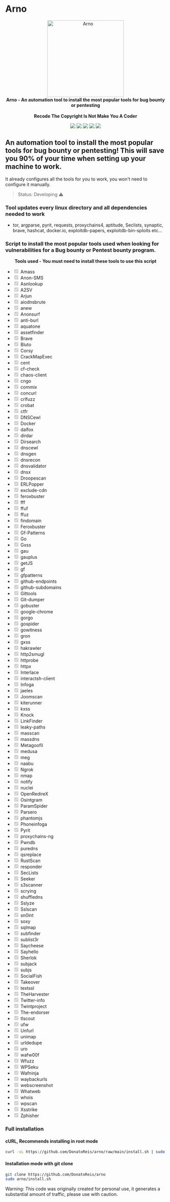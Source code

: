 # Arno

<p align="center" dir="auto">
  <a target="_blank" rel="noopener noreferrer" href="https://user-images.githubusercontent.com/93531354/155890601-5919d2fe-81be-486e-91d1-d93f8ef734cb.png"><img alt="Arno" src="https://user-images.githubusercontent.com/93531354/155890601-5919d2fe-81be-486e-91d1-d93f8ef734cb.png" height="240" style="max-width: 100%;"></a>
  <br>
  <strong>Arno - An automation tool to install the most popular tools for bug bounty or pentesting</strong> 
  <br><br>
  <strong>Recode The Copyright Is Not Make You A Coder</strong>
</p>  
  
<div>
  <p align="center" dir="auto">
  <a href="https://www.instagram.com/prohacker77_/" target="_blank"><img src="https://img.shields.io/badge/-Instagram-%23E4405F?style=for-the-badge&logo=instagram&logoColor=39ff14&logoColor=white&color=black" target="_blank"></a>
  <a href="https://discord.gg/Z2C2CyVZFU" target="_blank"><img src="https://img.shields.io/badge/-Discord-7289DA?style=for-the-badge&logo=discord&logoColor=39ff14&logoColor=white&color=black" target="_blank"></a>
  <a href="https://www.linkedin.com/in/caique-barreto-7809b2217/" target="_blank"><img src="https://img.shields.io/badge/-LinkdIn-%230077B5?style=for-the-badge&logo=linkedin&logoColor=39ff14&logoColor=white&color=black" target="_blank"></a>
  <a href="mailto:caique.hbarreto@gmail.com" target="_blank"><img src="https://img.shields.io/badge/-Gmail-%23333?style=for-the-badge&logo=gmail&logoColor=39ff14&logoColor=white&color=black" target="_blank"></a>
  <a href="https://t.me/PeakyBlindersW" target="_blank"><img src="https://img.shields.io/badge/Telegram-2CA5E0?style=for-the-badge&logo=telegram&logoColor=39ff14&logoColor=white&color=black" target="_blank"></a>
  </p>
</div>

## An automation tool to install the most popular tools for bug bounty or pentesting! This will save you 90% of your time when setting up your machine to work.
It already configures all the tools for you to work, you won't need to configure it manually.

> Status: Developing ⚠️


### Tool updates every linux directory and all dependencies needed to work
   - tor, argparse, pyrit, requests, proxychains4, aptitude, Seclists, synaptic, brave, hashcat, docker.io, exploitdb-papers, exploitdb-bin-sploits etc...


### Script to install the most popular tools used when looking for vulnerabilities for a Bug bounty or Pentest bounty program.



<p align="center" dir="auto"><strong>Tools used - You must need to install these tools to use this script</strong><br></p>


<html>
  <body>
<ul type="" class="contains-task-list">
    <li class="task-list-item"><input type="checkbox" id="" disabled="" class="task-list-item-checkbox" checked="">  Amass</li>
    <li class="task-list-item"><input type="checkbox" id="" disabled="" class="task-list-item-checkbox" checked="">  Anon-SMS</li>
    <li class="task-list-item"><input type="checkbox" id="" disabled="" class="task-list-item-checkbox" checked="">  Asnlookup</li>
    <li class="task-list-item"><input type="checkbox" id="" disabled="" class="task-list-item-checkbox" checked="">  A2SV</li>
    <li class="task-list-item"><input type="checkbox" id="" disabled="" class="task-list-item-checkbox" checked="">  Arjun</li>
    <li class="task-list-item"><input type="checkbox" id="" disabled="" class="task-list-item-checkbox" checked="">  aiodnsbrute</li>
    <li class="task-list-item"><input type="checkbox" id="" disabled="" class="task-list-item-checkbox" checked="">  anew</li>
    <li class="task-list-item"><input type="checkbox" id="" disabled="" class="task-list-item-checkbox" checked="">  Anonsurf</li>
    <li class="task-list-item"><input type="checkbox" id="" disabled="" class="task-list-item-checkbox" checked="">  anti-burl</li>
    <li class="task-list-item"><input type="checkbox" id="" disabled="" class="task-list-item-checkbox" checked="">  aquatone</li>
    <li class="task-list-item"><input type="checkbox" id="" disabled="" class="task-list-item-checkbox" checked="">  assetfinder</li>
    <li class="task-list-item"><input type="checkbox" id="" disabled="" class="task-list-item-checkbox" checked="">  Brave</li>
    <li class="task-list-item"><input type="checkbox" id="" disabled="" class="task-list-item-checkbox" checked="">  Bluto</li>
    <li class="task-list-item"><input type="checkbox" id="" disabled="" class="task-list-item-checkbox" checked="">  Corsy</li>
    <li class="task-list-item"><input type="checkbox" id="" disabled="" class="task-list-item-checkbox" checked="">  CrackMapExec</li>
    <li class="task-list-item"><input type="checkbox" id="" disabled="" class="task-list-item-checkbox" checked="">  cent</li>
    <li class="task-list-item"><input type="checkbox" id="" disabled="" class="task-list-item-checkbox" checked="">  cf-check</li>
    <li class="task-list-item"><input type="checkbox" id="" disabled="" class="task-list-item-checkbox" checked="">  chaos-client</li>
    <li class="task-list-item"><input type="checkbox" id="" disabled="" class="task-list-item-checkbox" checked="">  cngo</li>
    <li class="task-list-item"><input type="checkbox" id="" disabled="" class="task-list-item-checkbox" checked="">  commix</li>
    <li class="task-list-item"><input type="checkbox" id="" disabled="" class="task-list-item-checkbox" checked="">  concurl</li>
    <li class="task-list-item"><input type="checkbox" id="" disabled="" class="task-list-item-checkbox" checked="">  crlfuzz</li>
    <li class="task-list-item"><input type="checkbox" id="" disabled="" class="task-list-item-checkbox" checked="">  crobat</li>
    <li class="task-list-item"><input type="checkbox" id="" disabled="" class="task-list-item-checkbox" checked="">  ctfr</li>
    <li class="task-list-item"><input type="checkbox" id="" disabled="" class="task-list-item-checkbox" checked="">  DNSCewl</li>
    <li class="task-list-item"><input type="checkbox" id="" disabled="" class="task-list-item-checkbox" checked="">  Docker</li>
    <li class="task-list-item"><input type="checkbox" id="" disabled="" class="task-list-item-checkbox" checked="">  dalfox</li>
    <li class="task-list-item"><input type="checkbox" id="" disabled="" class="task-list-item-checkbox" checked="">  dirdar</li>
    <li class="task-list-item"><input type="checkbox" id="" disabled="" class="task-list-item-checkbox" checked="">  Dirsearch</li>
    <li class="task-list-item"><input type="checkbox" id="" disabled="" class="task-list-item-checkbox" checked="">  dnscewl</li>
    <li class="task-list-item"><input type="checkbox" id="" disabled="" class="task-list-item-checkbox" checked="">  dnsgen</li>
    <li class="task-list-item"><input type="checkbox" id="" disabled="" class="task-list-item-checkbox" checked="">  dnsrecon</li>
    <li class="task-list-item"><input type="checkbox" id="" disabled="" class="task-list-item-checkbox" checked="">  dnsvalidator</li>
    <li class="task-list-item"><input type="checkbox" id="" disabled="" class="task-list-item-checkbox" checked="">  dnsx</li>
    <li class="task-list-item"><input type="checkbox" id="" disabled="" class="task-list-item-checkbox" checked="">  Droopescan</li>
    <li class="task-list-item"><input type="checkbox" id="" disabled="" class="task-list-item-checkbox" checked="">  ERLPopper</li>
    <li class="task-list-item"><input type="checkbox" id="" disabled="" class="task-list-item-checkbox" checked="">  exclude-cdn</li>
    <li class="task-list-item"><input type="checkbox" id="" disabled="" class="task-list-item-checkbox" checked="">  feroxbuster</li>
    <li class="task-list-item"><input type="checkbox" id="" disabled="" class="task-list-item-checkbox" checked="">  fff</li>
    <li class="task-list-item"><input type="checkbox" id="" disabled="" class="task-list-item-checkbox" checked="">  ffuf</li>
    <li class="task-list-item"><input type="checkbox" id="" disabled="" class="task-list-item-checkbox" checked="">  ffuz</li>
    <li class="task-list-item"><input type="checkbox" id="" disabled="" class="task-list-item-checkbox" checked="">  findomain</li>
    <li class="task-list-item"><input type="checkbox" id="" disabled="" class="task-list-item-checkbox" checked="">  Feroxbuster</li>
    <li class="task-list-item"><input type="checkbox" id="" disabled="" class="task-list-item-checkbox" checked="">  Gf-Patterns</li>
    <li class="task-list-item"><input type="checkbox" id="" disabled="" class="task-list-item-checkbox" checked="">  Go</li>
    <li class="task-list-item"><input type="checkbox" id="" disabled="" class="task-list-item-checkbox" checked="">  Gxss</li>
    <li class="task-list-item"><input type="checkbox" id="" disabled="" class="task-list-item-checkbox" checked="">  gau</li>
    <li class="task-list-item"><input type="checkbox" id="" disabled="" class="task-list-item-checkbox" checked="">  gauplus</li>
    <li class="task-list-item"><input type="checkbox" id="" disabled="" class="task-list-item-checkbox" checked="">  getJS</li>
    <li class="task-list-item"><input type="checkbox" id="" disabled="" class="task-list-item-checkbox" checked="">  gf</li>
    <li class="task-list-item"><input type="checkbox" id="" disabled="" class="task-list-item-checkbox" checked="">  gfpatterns</li>
    <li class="task-list-item"><input type="checkbox" id="" disabled="" class="task-list-item-checkbox" checked="">  github-endpoints</li>
    <li class="task-list-item"><input type="checkbox" id="" disabled="" class="task-list-item-checkbox" checked="">  github-subdomains</li>
    <li class="task-list-item"><input type="checkbox" id="" disabled="" class="task-list-item-checkbox" checked="">  Gittools</li>
    <li class="task-list-item"><input type="checkbox" id="" disabled="" class="task-list-item-checkbox" checked="">  Git-dumper</li>
    <li class="task-list-item"><input type="checkbox" id="" disabled="" class="task-list-item-checkbox" checked="">  gobuster</li>
    <li class="task-list-item"><input type="checkbox" id="" disabled="" class="task-list-item-checkbox" checked="">  google-chrome</li>
    <li class="task-list-item"><input type="checkbox" id="" disabled="" class="task-list-item-checkbox" checked="">  gorgo</li>
    <li class="task-list-item"><input type="checkbox" id="" disabled="" class="task-list-item-checkbox" checked="">  gospider</li>
    <li class="task-list-item"><input type="checkbox" id="" disabled="" class="task-list-item-checkbox" checked="">  gowitness</li>
    <li class="task-list-item"><input type="checkbox" id="" disabled="" class="task-list-item-checkbox" checked="">  gron</li>
    <li class="task-list-item"><input type="checkbox" id="" disabled="" class="task-list-item-checkbox" checked="">  gxss</li>
    <li class="task-list-item"><input type="checkbox" id="" disabled="" class="task-list-item-checkbox" checked="">  hakrawler</li>
    <li class="task-list-item"><input type="checkbox" id="" disabled="" class="task-list-item-checkbox" checked="">  http2smugl</li>
    <li class="task-list-item"><input type="checkbox" id="" disabled="" class="task-list-item-checkbox" checked="">  httprobe</li>
    <li class="task-list-item"><input type="checkbox" id="" disabled="" class="task-list-item-checkbox" checked="">  httpx</li>
    <li class="task-list-item"><input type="checkbox" id="" disabled="" class="task-list-item-checkbox" checked="">  Interlace</li>
    <li class="task-list-item"><input type="checkbox" id="" disabled="" class="task-list-item-checkbox" checked="">  interactsh-client</li>
    <li class="task-list-item"><input type="checkbox" id="" disabled="" class="task-list-item-checkbox" checked="">  Infoga</li>
    <li class="task-list-item"><input type="checkbox" id="" disabled="" class="task-list-item-checkbox" checked="">  jaeles</li>
    <li class="task-list-item"><input type="checkbox" id="" disabled="" class="task-list-item-checkbox" checked="">  Joomscan</li>
    <li class="task-list-item"><input type="checkbox" id="" disabled="" class="task-list-item-checkbox" checked="">  kiterunner</li>
    <li class="task-list-item"><input type="checkbox" id="" disabled="" class="task-list-item-checkbox" checked="">  kxss</li>
    <li class="task-list-item"><input type="checkbox" id="" disabled="" class="task-list-item-checkbox" checked="">  Knock</li>
    <li class="task-list-item"><input type="checkbox" id="" disabled="" class="task-list-item-checkbox" checked="">  LinkFinder</li>
    <li class="task-list-item"><input type="checkbox" id="" disabled="" class="task-list-item-checkbox" checked="">  leaky-paths</li>
    <li class="task-list-item"><input type="checkbox" id="" disabled="" class="task-list-item-checkbox" checked="">  masscan</li>
    <li class="task-list-item"><input type="checkbox" id="" disabled="" class="task-list-item-checkbox" checked="">  massdns</li>
    <li class="task-list-item"><input type="checkbox" id="" disabled="" class="task-list-item-checkbox" checked="">  Metagoofil</li>
    <li class="task-list-item"><input type="checkbox" id="" disabled="" class="task-list-item-checkbox" checked="">  medusa</li>
    <li class="task-list-item"><input type="checkbox" id="" disabled="" class="task-list-item-checkbox" checked="">  meg</li>
    <li class="task-list-item"><input type="checkbox" id="" disabled="" class="task-list-item-checkbox" checked="">  naabu</li>
    <li class="task-list-item"><input type="checkbox" id="" disabled="" class="task-list-item-checkbox" checked="">  Ngrok</li>
    <li class="task-list-item"><input type="checkbox" id="" disabled="" class="task-list-item-checkbox" checked="">  nmap</li>
    <li class="task-list-item"><input type="checkbox" id="" disabled="" class="task-list-item-checkbox" checked="">  notify</li>
    <li class="task-list-item"><input type="checkbox" id="" disabled="" class="task-list-item-checkbox" checked="">  nuclei</li>
    <li class="task-list-item"><input type="checkbox" id="" disabled="" class="task-list-item-checkbox" checked="">  OpenRedireX</li>
    <li class="task-list-item"><input type="checkbox" id="" disabled="" class="task-list-item-checkbox" checked="">  Osintgram</li>
    <li class="task-list-item"><input type="checkbox" id="" disabled="" class="task-list-item-checkbox" checked="">  ParamSpider</li>
    <li class="task-list-item"><input type="checkbox" id="" disabled="" class="task-list-item-checkbox" checked="">  Parsero</li>
    <li class="task-list-item"><input type="checkbox" id="" disabled="" class="task-list-item-checkbox" checked="">  phantomjs</li>
    <li class="task-list-item"><input type="checkbox" id="" disabled="" class="task-list-item-checkbox" checked="">  Phoneinfoga</li>
    <li class="task-list-item"><input type="checkbox" id="" disabled="" class="task-list-item-checkbox" checked="">  Pyrit</li>
    <li class="task-list-item"><input type="checkbox" id="" disabled="" class="task-list-item-checkbox" checked="">  proxychains-ng</li>
    <li class="task-list-item"><input type="checkbox" id="" disabled="" class="task-list-item-checkbox" checked="">  Pwndb</li>
    <li class="task-list-item"><input type="checkbox" id="" disabled="" class="task-list-item-checkbox" checked="">  puredns</li>
    <li class="task-list-item"><input type="checkbox" id="" disabled="" class="task-list-item-checkbox" checked="">  qsreplace</li>
    <li class="task-list-item"><input type="checkbox" id="" disabled="" class="task-list-item-checkbox" checked="">  RustScan</li>
    <li class="task-list-item"><input type="checkbox" id="" disabled="" class="task-list-item-checkbox" checked="">  responder</li>
    <li class="task-list-item"><input type="checkbox" id="" disabled="" class="task-list-item-checkbox" checked="">  SecLists</li>
    <li class="task-list-item"><input type="checkbox" id="" disabled="" class="task-list-item-checkbox" checked="">  Seeker</li>
    <li class="task-list-item"><input type="checkbox" id="" disabled="" class="task-list-item-checkbox" checked="">  s3scanner</li>
    <li class="task-list-item"><input type="checkbox" id="" disabled="" class="task-list-item-checkbox" checked="">  scrying</li>
    <li class="task-list-item"><input type="checkbox" id="" disabled="" class="task-list-item-checkbox" checked="">  shuffledns</li>
    <li class="task-list-item"><input type="checkbox" id="" disabled="" class="task-list-item-checkbox" checked="">  Sslyze</li>
    <li class="task-list-item"><input type="checkbox" id="" disabled="" class="task-list-item-checkbox" checked="">  Sslscan</li>
    <li class="task-list-item"><input type="checkbox" id="" disabled="" class="task-list-item-checkbox" checked="">  sn0int</li>
    <li class="task-list-item"><input type="checkbox" id="" disabled="" class="task-list-item-checkbox" checked="">  soxy</li>
    <li class="task-list-item"><input type="checkbox" id="" disabled="" class="task-list-item-checkbox" checked="">  sqlmap</li>
    <li class="task-list-item"><input type="checkbox" id="" disabled="" class="task-list-item-checkbox" checked="">  subfinder</li>
    <li class="task-list-item"><input type="checkbox" id="" disabled="" class="task-list-item-checkbox" checked="">  sublist3r</li>
    <li class="task-list-item"><input type="checkbox" id="" disabled="" class="task-list-item-checkbox" checked="">  Saycheese</li>
    <li class="task-list-item"><input type="checkbox" id="" disabled="" class="task-list-item-checkbox" checked="">  Sayhello</li>
    <li class="task-list-item"><input type="checkbox" id="" disabled="" class="task-list-item-checkbox" checked="">  Sherlok</li>
    <li class="task-list-item"><input type="checkbox" id="" disabled="" class="task-list-item-checkbox" checked="">  subjack</li>
    <li class="task-list-item"><input type="checkbox" id="" disabled="" class="task-list-item-checkbox" checked="">  subjs</li>
    <li class="task-list-item"><input type="checkbox" id="" disabled="" class="task-list-item-checkbox" checked="">  SocialFish</li>
    <li class="task-list-item"><input type="checkbox" id="" disabled="" class="task-list-item-checkbox" checked="">  Takeover</li>
    <li class="task-list-item"><input type="checkbox" id="" disabled="" class="task-list-item-checkbox" checked="">  testssl</li>
    <li class="task-list-item"><input type="checkbox" id="" disabled="" class="task-list-item-checkbox" checked="">  TheHarvester</li>
    <li class="task-list-item"><input type="checkbox" id="" disabled="" class="task-list-item-checkbox" checked="">  Twitter-info</li>
    <li class="task-list-item"><input type="checkbox" id="" disabled="" class="task-list-item-checkbox" checked="">  Twintproject</li>
    <li class="task-list-item"><input type="checkbox" id="" disabled="" class="task-list-item-checkbox" checked="">  The-endorser</li>
    <li class="task-list-item"><input type="checkbox" id="" disabled="" class="task-list-item-checkbox" checked="">  tlscout</li>
    <li class="task-list-item"><input type="checkbox" id="" disabled="" class="task-list-item-checkbox" checked="">  ufw</li>
    <li class="task-list-item"><input type="checkbox" id="" disabled="" class="task-list-item-checkbox" checked="">  Unfurl</li>
    <li class="task-list-item"><input type="checkbox" id="" disabled="" class="task-list-item-checkbox" checked="">  unimap</li>
    <li class="task-list-item"><input type="checkbox" id="" disabled="" class="task-list-item-checkbox" checked="">  urldedupe</li>
    <li class="task-list-item"><input type="checkbox" id="" disabled="" class="task-list-item-checkbox" checked="">  uro</li>
    <li class="task-list-item"><input type="checkbox" id="" disabled="" class="task-list-item-checkbox" checked="">  wafw00f</li>
    <li class="task-list-item"><input type="checkbox" id="" disabled="" class="task-list-item-checkbox" checked="">  Wfuzz</li>
    <li class="task-list-item"><input type="checkbox" id="" disabled="" class="task-list-item-checkbox" checked="">  WPSeku</li>
    <li class="task-list-item"><input type="checkbox" id="" disabled="" class="task-list-item-checkbox" checked="">  Wafninja</li>
    <li class="task-list-item"><input type="checkbox" id="" disabled="" class="task-list-item-checkbox" checked="">  waybackurls</li>
    <li class="task-list-item"><input type="checkbox" id="" disabled="" class="task-list-item-checkbox" checked="">  webscreenshot</li>
    <li class="task-list-item"><input type="checkbox" id="" disabled="" class="task-list-item-checkbox" checked="">  Whatweb</li>
    <li class="task-list-item"><input type="checkbox" id="" disabled="" class="task-list-item-checkbox" checked="">  whois</li>
    <li class="task-list-item"><input type="checkbox" id="" disabled="" class="task-list-item-checkbox" checked="">  wpscan</li>
    <li class="task-list-item"><input type="checkbox" id="" disabled="" class="task-list-item-checkbox" checked="">  Xsstrike</li>
    <li class="task-list-item"><input type="checkbox" id="" disabled="" class="task-list-item-checkbox" checked="">  Zphisher</li>
  </ul>
 </body>
</html>

### Full installation
#### cURL, Recommends installing in root mode

```sh
curl -sL https://github.com/DonatoReis/arno/raw/main/install.sh | sudo bash

```

#### **Installation mode with git clone**
```sh
git clone https://github.com/DonatoReis/arno
sudo arno/install.sh
```


Warning: This code was originally created for personal use, it generates a substantial amount of traffic, please use with caution.
